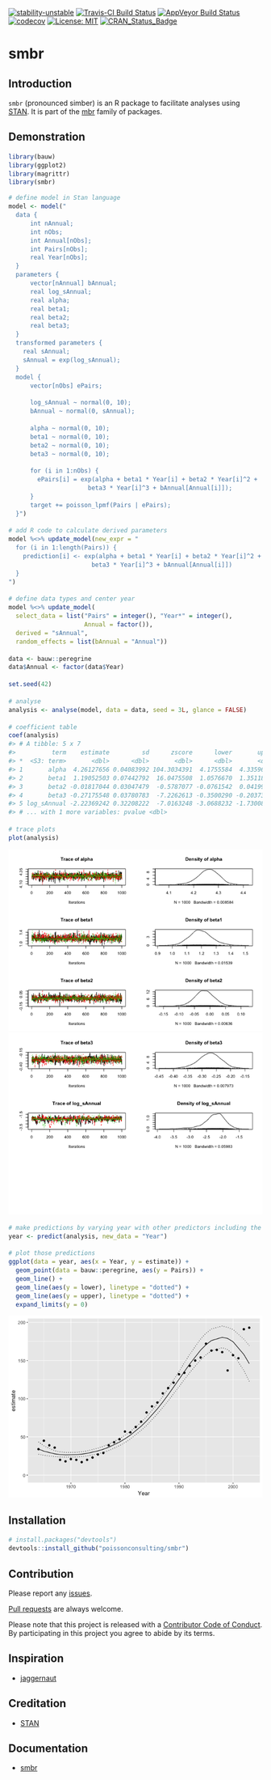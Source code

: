 
<!-- README.md is generated from README.Rmd. Please edit that file -->
[![stability-unstable](https://img.shields.io/badge/stability-unstable-yellow.svg)](https://github.com/joethorley/stability-badges#unstable) [![Travis-CI Build Status](https://travis-ci.org/poissonconsulting/smbr.svg?branch=master)](https://travis-ci.org/poissonconsulting/smbr) [![AppVeyor Build Status](https://ci.appveyor.com/api/projects/status/github/poissonconsulting/smbr?branch=master&svg=true)](https://ci.appveyor.com/project/poissonconsulting/smbr) [![codecov](https://codecov.io/gh/poissonconsulting/smbr/branch/master/graph/badge.svg)](https://codecov.io/gh/poissonconsulting/smbr) [![License: MIT](https://img.shields.io/badge/License-MIT-green.svg)](https://opensource.org/licenses/MIT) [![CRAN\_Status\_Badge](http://www.r-pkg.org/badges/version/mbr)](https://cran.r-project.org/package=mbr)

smbr
====

Introduction
------------

`smbr` (pronounced simber) is an R package to facilitate analyses using [STAN](http://mc-stan.org/about/). It is part of the [mbr](https://github.com/poissonconsulting/mbr) family of packages.

Demonstration
-------------

``` r
library(bauw)
library(ggplot2)
library(magrittr)
library(smbr)
```

``` r
# define model in Stan language
model <- model("
  data {
      int nAnnual;
      int nObs;
      int Annual[nObs];
      int Pairs[nObs];
      real Year[nObs];
  }
  parameters {
      vector[nAnnual] bAnnual;
      real log_sAnnual;
      real alpha;
      real beta1;
      real beta2;
      real beta3;
  }
  transformed parameters {
    real sAnnual;
    sAnnual = exp(log_sAnnual);
  }
  model {
      vector[nObs] ePairs;
    
      log_sAnnual ~ normal(0, 10);
      bAnnual ~ normal(0, sAnnual);

      alpha ~ normal(0, 10);
      beta1 ~ normal(0, 10);
      beta2 ~ normal(0, 10);
      beta3 ~ normal(0, 10);

      for (i in 1:nObs) {
        ePairs[i] = exp(alpha + beta1 * Year[i] + beta2 * Year[i]^2 + 
                      beta3 * Year[i]^3 + bAnnual[Annual[i]]);
      }
      target += poisson_lpmf(Pairs | ePairs);
  }")

# add R code to calculate derived parameters
model %<>% update_model(new_expr = "
  for (i in 1:length(Pairs)) {
    prediction[i] <- exp(alpha + beta1 * Year[i] + beta2 * Year[i]^2 + 
                       beta3 * Year[i]^3 + bAnnual[Annual[i]])
  }
")

# define data types and center year
model %<>% update_model(
  select_data = list("Pairs" = integer(), "Year*" = integer(), 
                     Annual = factor()),
  derived = "sAnnual",
  random_effects = list(bAnnual = "Annual"))

data <- bauw::peregrine
data$Annual <- factor(data$Year)

set.seed(42)

# analyse
analysis <- analyse(model, data = data, seed = 3L, glance = FALSE)

# coefficient table
coef(analysis)
#> # A tibble: 5 x 7
#>          term    estimate         sd      zscore      lower       upper
#> *  <S3: term>       <dbl>      <dbl>       <dbl>      <dbl>       <dbl>
#> 1       alpha  4.26127656 0.04083992 104.3034391  4.1755584  4.33596286
#> 2       beta1  1.19052503 0.07442792  16.0475508  1.0576670  1.35118711
#> 3       beta2 -0.01817044 0.03047479  -0.5787077 -0.0761542  0.04199787
#> 4       beta3 -0.27175548 0.03780783  -7.2262613 -0.3500290 -0.20373923
#> 5 log_sAnnual -2.22369242 0.32208222  -7.0163248 -3.0688232 -1.73008248
#> # ... with 1 more variables: pvalue <dbl>

# trace plots
plot(analysis)
```

![](tools/README-unnamed-chunk-3-1.png)![](tools/README-unnamed-chunk-3-2.png)

``` r
# make predictions by varying year with other predictors including the random effect of Annual held constant
year <- predict(analysis, new_data = "Year")

# plot those predictions
ggplot(data = year, aes(x = Year, y = estimate)) +
  geom_point(data = bauw::peregrine, aes(y = Pairs)) +
  geom_line() +
  geom_line(aes(y = lower), linetype = "dotted") +
  geom_line(aes(y = upper), linetype = "dotted") +
  expand_limits(y = 0)
```

![](tools/README-unnamed-chunk-4-1.png)

Installation
------------

``` r
# install.packages("devtools")
devtools::install_github("poissonconsulting/smbr")
```

Contribution
------------

Please report any [issues](https://github.com/poissonconsulting/smbr/issues).

[Pull requests](https://github.com/poissonconsulting/smbr/pulls) are always welcome.

Please note that this project is released with a [Contributor Code of Conduct](CONDUCT.md). By participating in this project you agree to abide by its terms.

Inspiration
-----------

-   [jaggernaut](https://github.com/poissonconsulting/jaggernaut)

Creditation
-----------

-   [STAN](http://mc-stan.org)

Documentation
-------------

-   [smbr](http://www.poissonconsulting.ca/smbr/)
